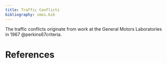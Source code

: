 ```yaml
---  
title: Traffic Conflicts  
bibliography: smos.bib
---  
```


The traffic conflicts originate from work at the General Motors Laboratories in 1967 @perkins67criteria.

# References
